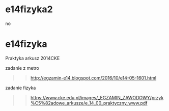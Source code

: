 # e14fizyka2
no
# e14fizyka
Praktyka arkusz 2014CKE




zadanie z metro 


>>    http://egzamin-e14.blogspot.com/2016/10/e14-05-1601.html



zadanie fizyka
>>  https://www.cke.edu.pl/images/_EGZAMIN_ZAWODOWY/przyk%C5%82adowe_arkusze/e_14_00_praktyczny_www.pdf

